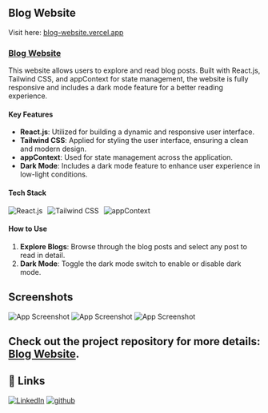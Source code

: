 ## Blog Website

Visit here: [blog-website.vercel.app](https://blog-website66.netlify.app)

### [Blog Website](https://blog-website66.netlify.app)

This website allows users to explore and read blog posts. Built with React.js, Tailwind CSS, and appContext for state management, the website is fully responsive and includes a dark mode feature for a better reading experience.

#### Key Features
- **React.js**: Utilized for building a dynamic and responsive user interface.
- **Tailwind CSS**: Applied for styling the user interface, ensuring a clean and modern design.
- **appContext**: Used for state management across the application.
- **Dark Mode**: Includes a dark mode feature to enhance user experience in low-light conditions.

#### Tech Stack
<div style="display: flex; flex-wrap: wrap;">
  <img src="https://img.shields.io/badge/React-61DAFB?style=for-the-badge&logo=react&logoColor=white" alt="React.js" style="margin-right: 10px;" />
  <img src="https://img.shields.io/badge/Tailwind%20CSS-06B6D4?style=for-the-badge&logo=tailwindcss&logoColor=white" alt="Tailwind CSS" style="margin-right: 10px;" />
  <img src="https://img.shields.io/badge/appContext-1D4ED8?style=for-the-badge&logo=react&logoColor=white" alt="appContext" style="margin-right: 10px;" />
</div>

#### How to Use
1. **Explore Blogs**: Browse through the blog posts and select any post to read in detail.
2. **Dark Mode**: Toggle the dark mode switch to enable or disable dark mode.

## Screenshots
![App Screenshot](https://res.cloudinary.com/durpz9kvb/image/upload/v1723817341/Image/Screenshot_2024-08-16_193635_fygxri.png)
![App Screenshot](https://res.cloudinary.com/durpz9kvb/image/upload/v1723817342/Image/Screenshot_2024-08-16_193656_fvew4k.png)
![App Screenshot](https://res.cloudinary.com/durpz9kvb/image/upload/v1723817343/Image/Screenshot_2024-08-16_193710_lrnglu.png)

Check out the project repository for more details: [Blog Website](https://github.com/smit-sojitra/blog-website).
---
## 🔗 Links

[![LinkedIn](https://img.shields.io/badge/LinkedIn-0077B5?style=for-the-badge&logo=linkedin&logoColor=white)](https://www.linkedin.com/in/smit-sojitra-a101922a6/)
[![github](https://img.shields.io/badge/github-181717?style=for-the-badge&logo=github&logoColor=white)](https://github.com/smit-sojitra)
